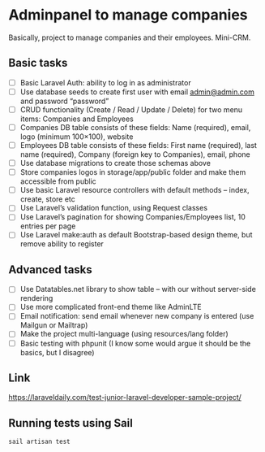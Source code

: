 # Adminpanel to manage companies
Basically, project to manage companies and their employees. Mini-CRM.

## Basic tasks
* [ ] Basic Laravel Auth: ability to log in as administrator
* [ ] Use database seeds to create first user with email admin@admin.com and password “password”
* [ ] CRUD functionality (Create / Read / Update / Delete) for two menu items: Companies and Employees
* [ ] Companies DB table consists of these fields: Name (required), email, logo (minimum 100×100), website
* [ ] Employees DB table consists of these fields: First name (required), last name (required), Company (foreign key to Companies), email, phone
* [ ] Use database migrations to create those schemas above
* [ ] Store companies logos in storage/app/public folder and make them accessible from public
* [ ] Use basic Laravel resource controllers with default methods – index, create, store etc
* [ ] Use Laravel’s validation function, using Request classes
* [ ] Use Laravel’s pagination for showing Companies/Employees list, 10 entries per page
* [ ] Use Laravel make:auth as default Bootstrap-based design theme, but remove ability to register

## Advanced tasks
* [ ] Use Datatables.net library to show table – with our without server-side rendering
* [ ] Use more complicated front-end theme like AdminLTE
* [ ] Email notification: send email whenever new company is entered (use Mailgun or Mailtrap)
* [ ] Make the project multi-language (using resources/lang folder)
* [ ] Basic testing with phpunit (I know some would argue it should be the basics, but I disagree)

## Link
https://laraveldaily.com/test-junior-laravel-developer-sample-project/

## Running tests using Sail
`sail artisan test`